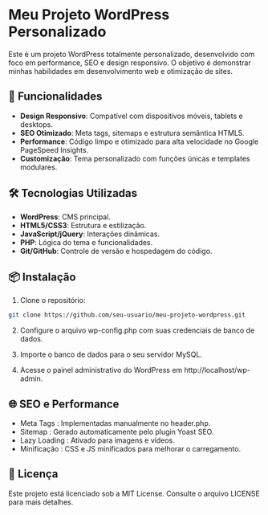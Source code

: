 # Meu Projeto WordPress Personalizado

Este é um projeto WordPress totalmente personalizado, desenvolvido com foco em performance, SEO e design responsivo. O objetivo é demonstrar minhas habilidades em desenvolvimento web e otimização de sites.

## 🚀 Funcionalidades

- **Design Responsivo**: Compatível com dispositivos móveis, tablets e desktops.
- **SEO Otimizado**: Meta tags, sitemaps e estrutura semântica HTML5.
- **Performance**: Código limpo e otimizado para alta velocidade no Google PageSpeed Insights.
- **Customização**: Tema personalizado com funções únicas e templates modulares.

## 🛠️ Tecnologias Utilizadas

- **WordPress**: CMS principal.
- **HTML5/CSS3**: Estrutura e estilização.
- **JavaScript/jQuery**: Interações dinâmicas.
- **PHP**: Lógica do tema e funcionalidades.
- **Git/GitHub**: Controle de versão e hospedagem do código.

## 📦 Instalação

1. Clone o repositório:
```bash
git clone https://github.com/seu-usuario/meu-projeto-wordpress.git
```

2. Configure o arquivo wp-config.php com suas credenciais de banco de dados. 

3. Importe o banco de dados para o seu servidor MySQL. 

4. Acesse o painel administrativo do WordPress em http://localhost/wp-admin. 

## 🌐 SEO e Performance 

- Meta Tags : Implementadas manualmente no header.php.
- Sitemap : Gerado automaticamente pelo plugin Yoast SEO.
- Lazy Loading : Ativado para imagens e vídeos.
- Minificação : CSS e JS minificados para melhorar o carregamento.
     

## 📝 Licença 

Este projeto está licenciado sob a MIT License. Consulte o arquivo LICENSE  para mais detalhes. 